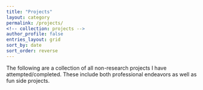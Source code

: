 ```yaml
---
title: "Projects"
layout: category
permalink: /projects/
<!-- collection: projects -->
author_profile: false
entries_layout: grid
sort_by: date
sort_order: reverse
---
```


The following are a collection of all non-research projects I have attempted/completed. These include both professional endeavors as well as fun side projects.